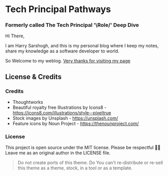 # Tech Principal Pathways

### Formerly called The Tech Principal '\Role/' Deep Dive

Hi There,

I am Harry Sarshogh, 
and this is my personal blog where I keep my notes, share my knowledge as a software developer to world.

So Welcome to my weblog.
[Very thanks for visiting my page](https://techprincipalpathways.com/team/harry-sarshogh/) 

## License & Credits

### Credits
- Thoughtworks 
- Beautiful royalty free Illustrations by Icons8 - https://icons8.com/illustrations/style--pixeltrue
- Stock images by Unsplash - https://unsplash.com/
- Feature icons by Noun Project - https://thenounproject.com/

### License

This project is open source under the MIT license. Please be respectful 🙏🏽 Leave me as an original author in the LICENSE file. 

> Do not create ports of this theme. Do You can't re-distribute or re-sell this theme as a theme, stock, in a tool or as a template.
